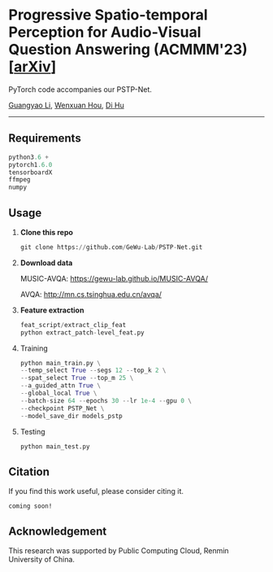 # Progressive Spatio-temporal Perception for Audio-Visual Question Answering (ACMMM'23) [[arXiv](https://arxiv.org/abs/2308.05421)]
PyTorch code accompanies our PSTP-Net.

[Guangyao Li](https://ayameyao.github.io/), [Wenxuan Hou](https://hou9612.github.io/),  [Di Hu](https://dtaoo.github.io/index.html)

---
## Requirements

```python
python3.6 +
pytorch1.6.0
tensorboardX
ffmpeg
numpy
```



## Usage

1. **Clone this repo**

   ```python
   git clone https://github.com/GeWu-Lab/PSTP-Net.git
   ```

2. **Download data**

   MUSIC-AVQA: https://gewu-lab.github.io/MUSIC-AVQA/

   AVQA: http://mn.cs.tsinghua.edu.cn/avqa/

3. **Feature extraction**

   ```python
   feat_script/extract_clip_feat
   python extract_patch-level_feat.py
   ```

4. Training

   ```python
   python main_train.py \
   --temp_select True --segs 12 --top_k 2 \
   --spat_select True --top_m 25 \
   --a_guided_attn True \
   --global_local True \
   --batch-size 64 --epochs 30 --lr 1e-4 --gpu 0 \
   --checkpoint PSTP_Net \
   --model_save_dir models_pstp
   ```

5. Testing

   ```python
   python main_test.py
   ```




## Citation

If you find this work useful, please consider citing it.

```
coming soon!
```



## Acknowledgement

This research was supported by Public Computing Cloud, Renmin University of China.